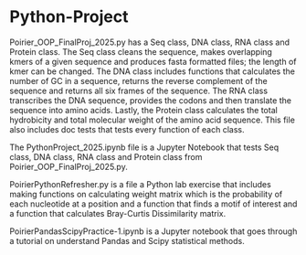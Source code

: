 # Python-Project

Poirier_OOP_FinalProj_2025.py has a Seq class, DNA class, RNA class and Protein class. The Seq class cleans the sequence, makes overlapping kmers of a given sequence and produces fasta formatted files; the length of kmer can be changed. The DNA class includes functions that calculates the number of GC in a sequence, returns the reverse complement of the sequence and returns all six frames of the sequence. The RNA class transcribes the DNA sequence, provides the codons and then translate the sequence into amino acids. Lastly, the Protein class calculates the total hydrobicity and total molecular weight of the amino acid sequence. This file also includes doc tests that tests every function of each class. 

The PythonProject_2025.ipynb file is a Jupyter Notebook that tests Seq class, DNA class, RNA class and Protein class from Poirier_OOP_FinalProj_2025.py.

PoirierPythonRefresher.py is a file a Python lab exercise that includes making functions on calculating weight matrix which is the probability of each nucleotide at a position and a function that finds a motif of interest and a function that calculates Bray-Curtis Dissimilarity matrix. 

PoirierPandasScipyPractice-1.ipynb is a Jupyter notebook that goes through a tutorial on understand Pandas and Scipy statistical methods.




